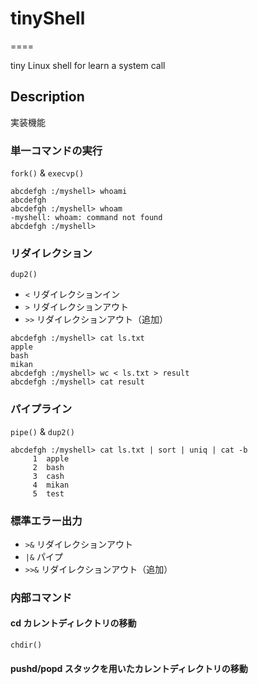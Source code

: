 # tinyShell
====

tiny Linux shell for learn a system call

## Description
実装機能

### 単一コマンドの実行
`fork()` & `execvp()`

```shell
abcdefgh :/myshell> whoami
abcdefgh
abcdefgh :/myshell> whoam
-myshell: whoam: command not found
abcdefgh :/myshell>
```

### リダイレクション
`dup2()`
* `<` リダイレクションイン
* `>` リダイレクションアウト
* `>>` リダイレクションアウト（追加）

```shell
abcdefgh :/myshell> cat ls.txt
apple
bash
mikan
abcdefgh :/myshell> wc < ls.txt > result
abcdefgh :/myshell> cat result
```

### パイプライン
`pipe()` & `dup2()`

```shell
abcdefgh :/myshell> cat ls.txt | sort | uniq | cat -b
     1  apple
     2  bash
     3  cash
     4  mikan
     5  test
```

### 標準エラー出力
* `>&` リダイレクションアウト
* `|&` パイプ
* `>>&` リダイレクションアウト（追加）

### 内部コマンド
#### cd カレントディレクトリの移動
`chdir()`
#### pushd/popd スタックを用いたカレントディレクトリの移動